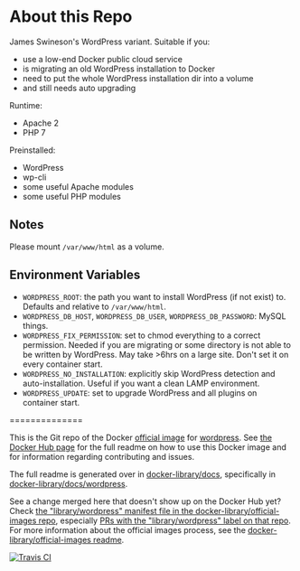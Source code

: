 # About this Repo

James Swineson's WordPress variant. Suitable if you:
* use a low-end Docker public cloud service
* is migrating an old WordPress installation to Docker
* need to put the whole WordPress installation dir into a volume
* and still needs auto upgrading

Runtime:
* Apache 2
* PHP 7

Preinstalled:
* WordPress
* wp-cli
* some useful Apache modules
* some useful PHP modules

## Notes
Please mount `/var/www/html` as a volume.

## Environment Variables
* `WORDPRESS_ROOT`: the path you want to install WordPress (if not exist) to. Defaults and relative to `/var/www/html`.
* `WORDPRESS_DB_HOST`, `WORDPRESS_DB_USER`, `WORDPRESS_DB_PASSWORD`: MySQL things.
* `WORDPRESS_FIX_PERMISSION`: set to chmod everything to a correct permission. Needed if you are migrating or some directory is not able to be written by WordPress. May take >6hrs on a large site. Don't set it on every container start.
* `WORDPRESS_NO_INSTALLATION`: explicitly skip WordPress detection and auto-installation. Useful if you want a clean LAMP environment. 
* `WORDPRESS_UPDATE`: set to upgrade WordPress and all plugins on container start. 

==============

This is the Git repo of the Docker [official image](https://docs.docker.com/docker-hub/official_repos/) for [wordpress](https://registry.hub.docker.com/_/wordpress/). See [the Docker Hub page](https://registry.hub.docker.com/_/wordpress/) for the full readme on how to use this Docker image and for information regarding contributing and issues.

The full readme is generated over in [docker-library/docs](https://github.com/docker-library/docs), specifically in [docker-library/docs/wordpress](https://github.com/docker-library/docs/tree/master/wordpress).

See a change merged here that doesn't show up on the Docker Hub yet? Check [the "library/wordpress" manifest file in the docker-library/official-images repo](https://github.com/docker-library/official-images/blob/master/library/wordpress), especially [PRs with the "library/wordpress" label on that repo](https://github.com/docker-library/official-images/labels/library%2Fwordpress). For more information about the official images process, see the [docker-library/official-images readme](https://github.com/docker-library/official-images/blob/master/README.md).

[![Travis CI](https://img.shields.io/travis/docker-library/wordpress/master.svg)](https://travis-ci.org/docker-library/wordpress/branches)

<!-- THIS FILE IS GENERATED BY https://github.com/docker-library/docs/blob/master/generate-repo-stub-readme.sh -->
